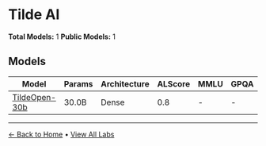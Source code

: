# Tilde AI

**Total Models:** 1
**Public Models:** 1

## Models

| Model | Params | Architecture | ALScore | MMLU | GPQA | Released | Status |
|-------|--------|--------------|---------|------|------|----------|--------|
| [TildeOpen-30b](../models/tilde-ai/tildeopen-30b.md) | 30.0B | Dense | 0.8 | - | - | Sep/2025 | 🟢 |

---

[← Back to Home](../README.md) • [View All Labs](../labs/)
